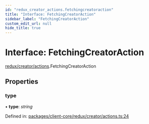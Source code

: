 ```yaml
---
id: "redux_creator_actions.fetchingcreatoraction"
title: "Interface: FetchingCreatorAction"
sidebar_label: "FetchingCreatorAction"
custom_edit_url: null
hide_title: true
---
```


# Interface: FetchingCreatorAction

[redux/creator/actions](../modules/redux_creator_actions.md).FetchingCreatorAction

## Properties

### type

• **type**: *string*

Defined in: [packages/client-core/redux/creator/actions.ts:24](https://github.com/xr3ngine/xr3ngine/blob/56376a778/packages/client-core/redux/creator/actions.ts#L24)
